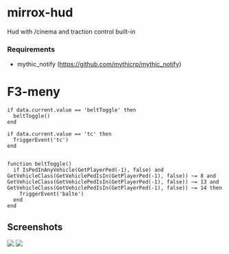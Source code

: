 # mirrox-hud
Hud with /cinema and traction control built-in

### Requirements
* mythic_notify (https://github.com/mythicrp/mythic_notify)

# F3-meny
```
if data.current.value == 'beltToggle' then
  beltToggle()
end	

if data.current.value == 'tc' then
  TriggerEvent('tc')
end


function beltToggle()
  if IsPedInAnyVehicle(GetPlayerPed(-1), false) and GetVehicleClass(GetVehiclePedIsIn(GetPlayerPed(-1), false)) ~= 8 and GetVehicleClass(GetVehiclePedIsIn(GetPlayerPed(-1), false)) ~= 13 and GetVehicleClass(GetVehiclePedIsIn(GetPlayerPed(-1), false)) ~= 14 then
    TriggerEvent('balte')
  end
end
```

## Screenshots

<img src="https://i.imgur.com/HrQgidz.png">
<img src="https://i.imgur.com/Y1pU9Sg.png">
